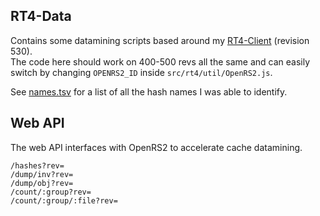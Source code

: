 ## RT4-Data

Contains some datamining scripts based around my [RT4-Client](https://github.com/Pazaz/RT4-Client) (revision 530).  
The code here should work on 400-500 revs all the same and can easily switch by changing `OPENRS2_ID` inside `src/rt4/util/OpenRS2.js`.

See [names.tsv](./names.tsv) for a list of all the hash names I was able to identify.

## Web API

The web API interfaces with OpenRS2 to accelerate cache datamining.

```
/hashes?rev=
/dump/inv?rev=
/dump/obj?rev=
/count/:group?rev=
/count/:group/:file?rev=
```
